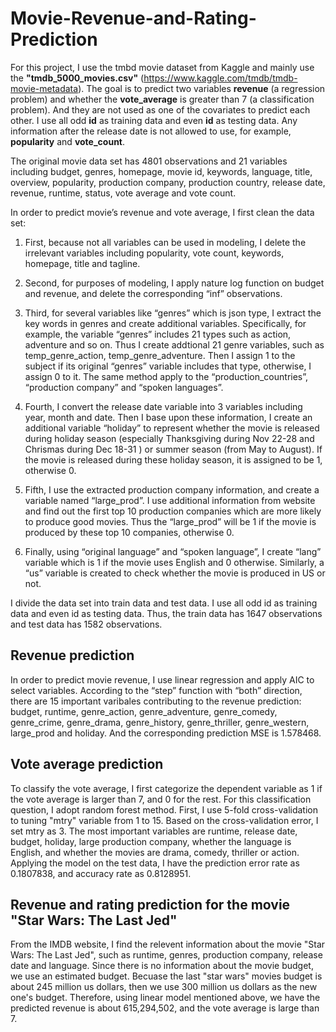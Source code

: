 # Movie-Revenue-and-Rating-Prediction

For this project, I use the tmbd movie dataset from Kaggle and mainly use the **"tmdb_5000_movies.csv"** (https://www.kaggle.com/tmdb/tmdb-movie-metadata). The goal is to predict two variables **revenue** (a regression problem) and whether the **vote_average** is greater than 7 (a classification problem). And they are not used as one of the covariates to predict each other. I use all odd **id** as training data and even **id** as testing data. Any information after the release date is not allowed to use, for example, **popularity** and **vote_count**.

The original movie data set has 4801 observations and 21 variables including budget, genres, homepage, movie id, keywords, language, title, overview, popularity, production company, production country, release date, revenue, runtime, status, vote average and vote count.

In order to predict movie’s revenue and vote average, I first clean the data set:

1. First, because not all variables can be used in modeling, I delete the irrelevant variables including popularity, vote count, keywords, homepage, title and tagline. 

2. Second, for purposes of modeling, I apply nature log function on budget and revenue, and delete the corresponding “inf” observations.

3. Third, for several variables like “genres” which is json type, I extract the key words in genres and create additional variables. Specifically, for example, the variable “genres” includes 21 types such as action, adventure and so on. Thus I create addtional 21 genre variables, such as temp_genre_action, temp_genre_adventure. Then I assign 1 to the subject if its original “genres” variable includes that type, otherwise, I assign 0 to it. The same method apply to the “production_countries”, “production company” and “spoken languages”. 

4. Fourth, I convert the release date variable into 3 variables including year, month and date. Then I base upon these information, I create an additional variable “holiday” to represent whether the movie is released during holiday season (especially Thanksgiving during Nov 22-28 and Chrismas during Dec 18-31 ) or summer season (from May to August). If the movie is released during these holiday season, it is assigned to be 1, otherwise 0. 

5. Fifth, I use the extracted production company information, and create a variable named “large_prod”. I use additional information from website and find out the first top 10 production companies which are more likely to produce good movies. Thus the “large_prod” will be 1 if the movie is produced by these top 10 companies, otherwise 0. 

6. Finally, using “original language” and “spoken language”, I create “lang” variable which is 1 if the movie uses English and 0 otherwise. Similarly, a “us” variable is created to check whether the movie is produced in US or not.

I divide the data set into train data and test data. I use all odd id as training data and even id as testing data. Thus, the train data has 1647 observations and test data has 1582 observations.

## Revenue prediction
In order to predict movie revenue, I use linear regression and apply AIC to select variables. According to the “step” function with “both” direction, there are 15 important varibales contributing to the revenue prediction: budget, runtime, genre_action, genre_adventure, genre_comedy, genre_crime, genre_drama, genre_history, genre_thriller, genre_western, large_prod and holiday. And the corresponding prediction MSE is 1.578468.

## Vote average prediction
To classify the vote average, I first categorize the dependent variable as 1 if the vote average is larger than 7, and 0 for the rest. For this classification question, I adopt random forest method. First, I use 5-fold cross-validation to tuning "mtry" variable from 1 to 15. Based on the cross-validation error, I set mtry as 3. The most important variables are runtime, release date, budget, holiday, large production company, whether the language is English, and whether the movies are drama, comedy, thriller or action. Applying the model on the test data, I have the  prediction error rate as 0.1807838, and accuracy rate as 0.8128951.

## Revenue and rating prediction for the movie "Star Wars: The Last Jed"
From the IMDB website, I find the relevent information about the movie "Star Wars: The Last Jed", such as runtime, genres, production company, release date and language. Since there is no information about the movie budget, we use an estimated budget. Becuase the last "star wars" movies budget is about 245 million us dollars, then we use 300 million us dollars as the new one's budget. Therefore, using linear model mentioned above, we have the predicted revenue is about 615,294,502, and the vote average is large than 7. 

